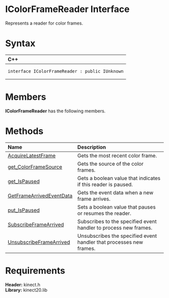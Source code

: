 IColorFrameReader Interface  
===========================  

Represents a reader for color frames. <span id="syntaxSection"></span>

Syntax  
======  

<table>
<colgroup>
<col width="100%" />
</colgroup>
<thead>
<tr class="header">
<th align="left">C++</th>
</tr>
</thead>
<tbody>
<tr class="odd">
<td align="left"><pre><code>interface IColorFrameReader : public IUnknown</code></pre></td>
</tr>
</tbody>
</table>

<span id="classMembersSection"></span>

Members  
=======  

**IColorFrameReader** has the following members.  

<span id="publicmethodsSection"></span>

Methods  
=======  

<table>
<colgroup>
<col width="30%" />
<col width="60%" />
</colgroup>
<thead>
<tr class="header">
<th align="left">Name</th>
<th align="left">Description</th>
</tr>
</thead>
<tbody>
<tr class="odd">
<td align="left"><a href="IColorFrameReader/Methods/AcquireLatestFrame_Method.md">AcquireLatestFrame</a></td>
<td align="left">Gets the most recent color frame.</td>
</tr>
<tr class="even">
<td align="left"><a href="IColorFrameReader/Methods/get_ColorFrameSource.md">get_ColorFrameSource</a></td>
<td align="left">Gets the source of the color frames.</td>
</tr>
<tr class="odd">
<td align="left"><a href="IColorFrameReader/Methods/get_IsPaused_Method.md">get_IsPaused</a></td>
<td align="left">Gets a boolean value that indicates if this reader is paused.</td>
</tr>
<tr class="even">
<td align="left"><a href="IColorFrameReader/Methods/GetFrameArrivedEventData.md">GetFrameArrivedEventData</a></td>
<td align="left">Gets the event data when a new frame arrives.</td>
</tr>
<tr class="odd">
<td align="left"><a href="IColorFrameReader/Methods/put_IsPaused_Method.md">put_IsPaused</a></td>
<td align="left">Sets a boolean value that pauses or resumes the reader.</td>
</tr>
<tr class="even">
<td align="left"><a href="IColorFrameReader/Methods/SubscribeFrameArrived.md">SubscribeFrameArrived</a></td>
<td align="left">Subscribes to the specified event handler to process new frames.</td>
</tr>
<tr class="odd">
<td align="left"><a href="IColorFrameReader/Methods/UnsubscribeFrameArrived.md">UnsubscribeFrameArrived</a></td>
<td align="left">Unsubscribes the specified event handler that processes new frames.</td>
</tr>
</tbody>
</table>

<span id="requirements"></span>

Requirements  
============  

**Header:** kinect.h  
**Library:** kinect20.lib  



<!--Please do not edit the data in the comment block below.-->
<!--
TOCTitle : IColorFrameReader Interface
RLTitle : IColorFrameReader Interface
KeywordK : IColorFrameReader interface, about
HelpPriority : 2
TopicType : apiref
KeywordF : IColorFrameReader
KeywordF : Microsoft.Kinect.kinect.IColorFrameReader
KeywordA : T:Microsoft.Kinect.kinect.IColorFrameReader
AssetID : T:Microsoft.Kinect.kinect.IColorFrameReader
Locale : en-us
CommunityContent : 1
APIType : Managed
APILocation : 
APIName : Microsoft.Kinect.kinect.IColorFrameReader
TargetOS : Windows
TopicType : kbSyntax
DevLang : C++
DocSet : K4Wv2
ProjType : K4Wv2Proj
Technology : Kinect for Windows
Product : Kinect for Windows SDK v2
productversion : 20
-->
